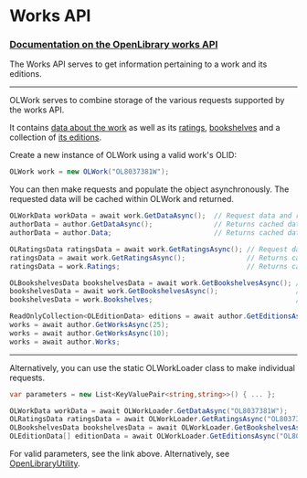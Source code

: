 # Works API 
### [Documentation on the OpenLibrary works API](https://openlibrary.org/dev/docs/api/books)

The Works API serves to get information pertaining to a work and its editions.
***

OLWork serves to combine storage of the various requests supported by the works API.

It contains [data about the work](https://github.com/Luca3317/OpenLibrary.NET/blob/main/src/OLData/OLAuthorData.cs) as well as its [ratings](https://github.com/Luca3317/OpenLibrary.NET/blob/main/src/OLData/OLRatingsData.cs), [bookshelves](https://github.com/Luca3317/OpenLibrary.NET/blob/main/src/OLData/OLBookshelvesData.cs) and a collection of [its editions](https://github.com/Luca3317/OpenLibrary.NET/blob/main/src/OLData/OLEditionData.cs).

Create a new instance of OLWork using a valid work's OLID:
```csharp
OLWork work = new OLWork("OL8037381W");
```

You can then make requests and populate the object asynchronously.
The requested data will be cached within OLWork and returned.
```csharp
OLWorkData workData = await work.GetDataAsync();  // Request data and returns it
authorData = author.GetDataAsync();               // Returns cached data
authorData = author.Data;                         // Returns cached data

OLRatingsData ratingsData = await work.GetRatingsAsync(); // Request data and returns it
ratingsData = await work.GetRatingsAsync();               // Returns cached data
ratingsData = work.Ratings;                               // Returns cached data

OLBookshelvesData bookshelvesData = await work.GetBookshelvesAsync(); // Request data and returns it
bookshelvesData = await work.GetBookshelvesAsync();                   // Returns cached data
bookshelvesData = work.Bookshelves;                                   // Returns cached data

ReadOnlyCollection<OLEditionData> editions = await author.GetEditionsAsync(10); // Requests 10 works and returns the collection
works = await author.GetWorksAsync(25);                                         // Requests 15 works and returns the collection
works = await author.GetWorksAsync(10);                                         // Returns the cached collection, count 25
works = await author.Works;                                                     // Returns the cached collection, count 25
```
***
Alternatively, you can use the static OLWorkLoader class to make individual requests.
```csharp
var parameters = new List<KeyValuePair<string,string>>() { ... };

OLWorkData workData = await OLWorkLoader.GetDataAsync("OL8037381W");
OLRatingsData ratingsData = await OLWorkLoader.GetRatingsAsync("OL8037381W");
OLBookshelvesData bookshelvesData = await OLWorkLoader.GetBookshelvesAsync("OL8037381W");
OLEditionData[] editionData = await OLWorkLoader.GetEditionsAsync("OL8037381W", parameters);
```

For valid parameters, see the link above.
Alternatively, see [OpenLibraryUtility](https://github.com/Luca3317/OpenLibrary.NET/blob/main/src/Utility/OpenLibraryUtility.cs).